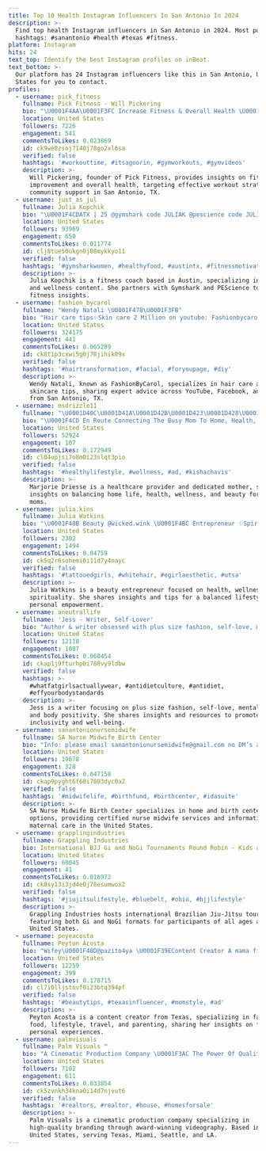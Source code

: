 ```yaml
---
title: Top 10 Health Instagram Influencers In San Antonio In 2024
description: >-
  Find top health Instagram influencers in San Antonio in 2024. Most popular
  hashtags: #sanantonio #health #texas #fitness.
platform: Instagram
hits: 24
text_top: Identify the best Instagram profiles on inBeat.
text_bottom: >-
  Our platform has 24 Instagram influencers like this in San Antonio, United
  States for you to contact.
profiles:
  - username: pick_fitness
    fullname: Pick Fitness - Will Pickering
    bio: "\U0001F4AA\U0001F3FC Increase Fitness & Overall Health \U0001F33D NE >>> \U0001F920 San Antonio, TX \U0001F447\U0001F3FC| Join My Free FB Group"
    location: United States
    followers: 7226
    engagement: 541
    commentsToLikes: 0.023869
    id: ck9we8zsoj7140j78go2xl6sa
    verified: false
    hashtags: '#workouttime, #itsagoorin, #gymworkouts, #gymvideos'
    description: >-
      Will Pickering, founder of Pick Fitness, provides insights on fitness
      improvement and overall health, targeting effective workout strategies and
      community support in San Antonio, TX.
  - username: just_as_jul
    fullname: Julia Kopchik
    bio: "\U0001F4CDATX | 25 @gymshark code JULIAK @pescience code JULIA coaching application & links ↓"
    location: United States
    followers: 93969
    engagement: 650
    commentsToLikes: 0.011774
    id: clj8tue50ukgn0j08mykkyo11
    verified: false
    hashtags: '#gymsharkwomen, #healthyfood, #austintx, #fitnessmotivation'
    description: >-
      Julia Kopchik is a fitness coach based in Austin, specializing in health
      and wellness content. She partners with Gymshark and PEScience to share
      fitness insights.
  - username: fashion_bycarol
    fullname: "Wendy Natali \U0001F478\U0001F3FB"
    bio: "Hair care tips✨Skin care 2 Million on youtube: Fashionbycarol 450 mil on Facebook: Fashionbycarol TikTok: Fashionbycarol \U0001F4CDSan Antonio TX"
    location: United States
    followers: 324175
    engagement: 441
    commentsToLikes: 0.065289
    id: ck8t1p3cxwi5g0j78jihik09x
    verified: false
    hashtags: '#hairtransformation, #facial, #foryoupage, #diy'
    description: >-
      Wendy Natali, known as FashionByCarol, specializes in hair care and
      skincare tips, sharing expert advice across YouTube, Facebook, and TikTok
      from San Antonio, TX.
  - username: msdrizzle11
    fullname: "\U0001D40C\U0001D41A\U0001D42B\U0001D423\U0001D428\U0001D42B\U0001D422\U0001D41E \U0001D403\U0001D42B\U0001D422\U0001D41E\U0001D42C\U0001D41E"
    bio: "\U0001F4CD En Route Connecting The Busy Mom To Home, Health, Wellness, & Beauty \U0001F48Dᴡɪꜰᴇ \U0001F931ᴍᴏᴛʜᴇʀ \U0001F469‍⚕️ʜᴇᴀʟᴛʜᴄᴀʀᴇ ᴘʀᴏᴠɪᴅᴇʀ"
    location: United States
    followers: 52924
    engagement: 107
    commentsToLikes: 0.172949
    id: cl04upjsi7o8m0i23slqt3pio
    verified: false
    hashtags: '#healthylifestyle, #wellness, #ad, #kishachavis'
    description: >-
      Marjorie Driesse is a healthcare provider and dedicated mother, sharing
      insights on balancing home life, health, wellness, and beauty for busy
      moms.
  - username: julia.kins
    fullname: Julia Watkins
    bio: "\U0001F48B Beauty @wicked.wink \U0001F4BC Entrepreneur ✨Spirituality \U0001F4AA\U0001F3FC Health & Wellness"
    location: United States
    followers: 2302
    engagement: 1494
    commentsToLikes: 0.04759
    id: ck5q2r6sohemi0i11d7y4nayc
    verified: false
    hashtags: '#tattooedgirls, #whitehair, #egirlaesthetic, #utsa'
    description: >-
      Julia Watkins is a beauty entrepreneur focused on health, wellness, and
      spirituality. She shares insights and tips for a balanced lifestyle and
      personal empowerment.
  - username: aneutrallife
    fullname: 'Jess - Writer, Self-Lover'
    bio: "Author & writer obsessed with plus size fashion, self-love, mental health & body positivity\U0001F495 \U0001F4CDSATX ✨Click ⬇️ to join my weekly #bopo newsletter"
    location: United States
    followers: 12118
    engagement: 1087
    commentsToLikes: 0.060454
    id: ckap1j9fturhp0i780vy9ldbw
    verified: false
    hashtags: >-
      #whatfatgirlsactuallywear, #antidietculture, #antidiet,
      #effyourbodystandards
    description: >-
      Jess is a writer focusing on plus size fashion, self-love, mental health,
      and body positivity. She shares insights and resources to promote
      inclusivity and well-being.
  - username: sanantonionursemidwife
    fullname: SA Nurse Midwife Birth Center
    bio: "Info: please email sanantonionursemidwife@gmail.com no DM’s about services. Certified Nurse Midwife ΔΣΘ \U0001F53A✝️ Home and Birth Center Birth Options"
    location: United States
    followers: 19878
    engagement: 328
    commentsToLikes: 0.047158
    id: ckap9pyght6f60i7803dyc0a2
    verified: false
    hashtags: '#midwifelife, #birthfund, #birthcenter, #idasuite'
    description: >-
      SA Nurse Midwife Birth Center specializes in home and birth center
      options, providing certified nurse midwife services and information on
      maternal care in the United States.
  - username: grapplingindustries
    fullname: Grappling Industries
    bio: International BJJ Gi and NoGi Tournaments Round Robin - Kids and Adults
    location: United States
    followers: 60045
    engagement: 41
    commentsToLikes: 0.016972
    id: ck8sy13i3jd4e0j78esumwox2
    verified: false
    hashtags: '#jiujitsulifestyle, #bluebelt, #ohio, #bjjlifestyle'
    description: >-
      Grappling Industries hosts international Brazilian Jiu-Jitsu tournaments,
      featuring both Gi and NoGi formats for participants of all ages across the
      United States.
  - username: peyeacosta
    fullname: Peyton Acosta
    bio: "Wifey\U0001F48D@pazito4ya \U0001F39E️Content Creator A mama finding her way with her family\U0001F50E☕️ \U0001F449\U0001F3FCFashion|Foodie|Lifestyle|Travel & Babies! \U0001F4CDTX\U0001F335 \U0001F48Cppeyton208@gmail.com"
    location: United States
    followers: 12259
    engagement: 399
    commentsToLikes: 0.178715
    id: cl7i0lljstnvf0i23btq394pf
    verified: false
    hashtags: '#beautytips, #texasinfluencer, #momstyle, #ad'
    description: >-
      Peyton Acosta is a content creator from Texas, specializing in fashion,
      food, lifestyle, travel, and parenting, sharing her insights on family and
      personal experiences.
  - username: palmvisuals
    fullname: Palm Visuals ™️
    bio: "A Cinematic Production Company \U0001F3AC The Power Of Quality Branding \U0001F3A5 Award Winning Videography Team\U0001F3C6 Texas | Miami | Seattle | LA \U0001F30E"
    location: United States
    followers: 7102
    engagement: 611
    commentsToLikes: 0.033854
    id: ck5zvnkh34kna0i14d7njvut6
    verified: false
    hashtags: '#realtors, #realtor, #house, #homesforsale'
    description: >-
      Palm Visuals is a cinematic production company specializing in
      high-quality branding through award-winning videography. Based in the
      United States, serving Texas, Miami, Seattle, and LA.
---
```



